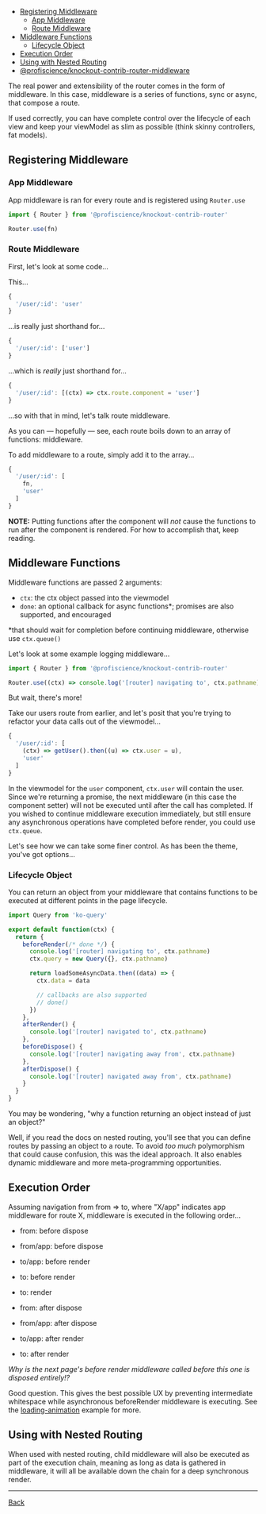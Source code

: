 - [Registering Middleware](#registering-middleware)
  - [App Middleware](#app-middleware)
  - [Route Middleware](#route-middleware)
- [Middleware Functions](#middleware-functions)
  - [Lifecycle Object](#lifecycle-object)
- [Execution Order](#execution-order)
- [Using with Nested Routing](#using-with-nested-routing)
- [@profiscience/knockout-contrib-router-middleware](../../router.middleware)

The real power and extensibility of the router comes in the form of middleware.
In this case, middleware is a series of functions, sync or async, that compose a
route.

If used correctly, you can have complete control over the lifecycle of each view
and keep your viewModel as slim as possible (think skinny controllers, fat models).

## Registering Middleware

### App Middleware

App middleware is ran for every route and is registered using `Router.use`

```javascript
import { Router } from '@profiscience/knockout-contrib-router'

Router.use(fn)
```

### Route Middleware

First, let's look at some code...

This...

```javascript
{
  '/user/:id': 'user'
}
```

...is really just shorthand for...

```javascript
{
  '/user/:id': ['user']
}
```

...which is _really_ just shorthand for...

```javascript
{
  '/user/:id': [(ctx) => ctx.route.component = 'user']
}
```

...so with that in mind, let's talk route middleware.

As you can — hopefully — see, each route boils down to an array of functions: middleware.

To add middleware to a route, simply add it to the array...

```javascript
{
  '/user/:id': [
    fn,
    'user'
  ]
}
```

**NOTE:** Putting functions after the component will _not_ cause the functions
to run after the component is rendered. For how to accomplish that, keep reading.

## Middleware Functions

Middleware functions are passed 2 arguments:

- `ctx`: the ctx object passed into the viewmodel
- `done`: an optional callback for async functions\*; promises are also supported, and encouraged

\*that should wait for completion before continuing middleware, otherwise use `ctx.queue()`

Let's look at some example logging middleware...

```javascript
import { Router } from '@profiscience/knockout-contrib-router'

Router.use((ctx) => console.log('[router] navigating to', ctx.pathname))
```

But wait, there's more!

Take our users route from earlier, and let's posit that you're trying to refactor
your data calls out of the viewmodel...

```javascript
{
  '/user/:id': [
    (ctx) => getUser().then((u) => ctx.user = u),
    'user'
  ]
}
```

In the viewmodel for the `user` component, `ctx.user` will contain the user. Since
we're returning a promise, the next middleware (in this case the component setter)
will not be executed until after the call has completed. If you wished to continue
middleware execution immediately, but still ensure any asynchronous operations
have completed before render, you could use `ctx.queue`.

Let's see how we can take some finer control. As has been the theme, you've got options...

### Lifecycle Object

You can return an object from your middleware that contains functions to be executed
at different points in the page lifecycle.

```javascript
import Query from 'ko-query'

export default function(ctx) {
  return {
    beforeRender(/* done */) {
      console.log('[router] navigating to', ctx.pathname)
      ctx.query = new Query({}, ctx.pathname)

      return loadSomeAsyncData.then((data) => {
        ctx.data = data

        // callbacks are also supported
        // done()
      })
    },
    afterRender() {
      console.log('[router] navigated to', ctx.pathname)
    },
    beforeDispose() {
      console.log('[router] navigating away from', ctx.pathname)
    },
    afterDispose() {
      console.log('[router] navigated away from', ctx.pathname)
    }
  }
}
```

You may be wondering, "why a function returning an object instead of just an object?"

Well, if you read the docs on nested routing, you'll see that you can define routes
by passing an object to a route. To avoid _too much_ polymorphism that could cause
confusion, this was the ideal approach. It also enables dynamic middleware and
more meta-programming opportunities.

## Execution Order

Assuming navigation from from => to, where "X/app" indicates app middleware for route X,
middleware is executed in the following order...

- from: before dispose
- from/app: before dispose

- to/app: before render
- to: before render

- to: render

- from: after dispose
- from/app: after dispose

- to/app: after render
- to: after render

_Why is the next page's before render middleware called before this one is disposed
entirely!?_

Good question. This gives the best possible UX by preventing intermediate whitespace
while asynchronous beforeRender middleware is executing. See the [loading-animation](../examples/loading-animation) example for more.

## Using with Nested Routing

When used with nested routing, child middleware will also be executed as part of the
execution chain, meaning as long as data is gathered in middleware, it will all be
available down the chain for a deep synchronous render.

---

[Back](./)
